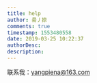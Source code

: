 ```yaml
---
title: help
author: 昜丿捺
comments: true
timestamp: 1553480558
date: 2019-03-25 10:22:37
authorDesc:
description:
---
```

联系我：<a href="mailto:yangpiena@163.com" target="_blank">yangpiena@163.com</a>